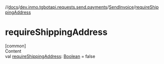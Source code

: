 //[docs](../../../index.md)/[dev.inmo.tgbotapi.requests.send.payments](../index.md)/[SendInvoice](index.md)/[requireShippingAddress](require-shipping-address.md)



# requireShippingAddress  
[common]  
Content  
val [requireShippingAddress](require-shipping-address.md): [Boolean](https://kotlinlang.org/api/latest/jvm/stdlib/kotlin/-boolean/index.html) = false  



